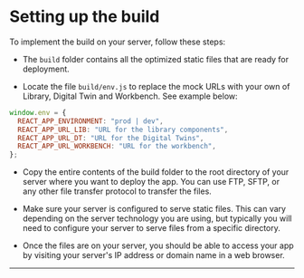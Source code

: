 # Setting up the build

To implement the build on your server, follow these steps:

- The `build` folder contains all the optimized static files that are ready for deployment.

- Locate the file `build/env.js` to replace the mock URLs with your own of Library, Digital Twin and Workbench. See example below:

```js
window.env = {
  REACT_APP_ENVIRONMENT: "prod | dev",
  REACT_APP_URL_LIB: "URL for the library components",
  REACT_APP_URL_DT: "URL for the Digital Twins",
  REACT_APP_URL_WORKBENCH: "URL for the workbench",
};
```

- Copy the entire contents of the build folder to the root directory of your server where you want to deploy the app. You can use FTP, SFTP, or any other file transfer protocol to transfer the files.

- Make sure your server is configured to serve static files. This can vary depending on the server technology you are using, but typically you will need to configure your server to serve files from a specific directory.

- Once the files are on your server, you should be able to access your app by visiting your server's IP address or domain name in a web browser.

---
